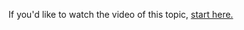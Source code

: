 If you'd like to watch the video of this topic,
<a href="resources/videoviewer/video.html?id=180361613" target="videoviewer">start here.</a>
